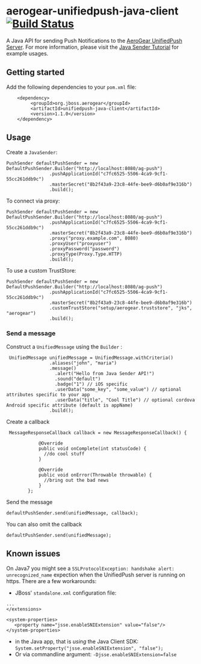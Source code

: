 # aerogear-unifiedpush-java-client [![Build Status](https://travis-ci.org/aerogear/aerogear-unifiedpush-java-client.png)](https://travis-ci.org/aerogear/aerogear-unifiedpush-java-client)

A Java API for sending Push Notifications to the [AeroGear UnifiedPush Server](https://github.com/aerogear/aerogear-unifiedpush-server). For more information, please visit the [Java Sender Tutorial](http://aerogear.org/docs/unifiedpush/GetStartedwithJavaSender/) for example usages.

## Getting started

Add the following dependencies to your ```pom.xml``` file:

        <dependency>
             <groupId>org.jboss.aerogear</groupId>
             <artifactId>unifiedpush-java-client</artifactId>
             <version>1.1.0</version>
        </dependency>

## Usage

Create a ```JavaSender```:

```
PushSender defaultPushSender = new DefaultPushSender.Builder("http://localhost:8080/ag-push")
                .pushApplicationId("c7fc6525-5506-4ca9-9cf1-55cc261ddb9c")
                .masterSecret("8b2f43a9-23c8-44fe-bee9-d6b0af9e316b")
                .build();
```

To connect via proxy:

```
PushSender defaultPushSender = new DefaultPushSender.Builder("http://localhost:8080/ag-push")
                .pushApplicationId("c7fc6525-5506-4ca9-9cf1-55cc261ddb9c")
                .masterSecret("8b2f43a9-23c8-44fe-bee9-d6b0af9e316b")
                .proxy("proxy.example.com", 8080)
                .proxyUser("proxyuser")
                .proxyPassword("password")
                .proxyType(Proxy.Type.HTTP)
                .build();
```

To use a custom TrustStore:

```
PushSender defaultPushSender = new DefaultPushSender.Builder("http://localhost:8080/ag-push")
                .pushApplicationId("c7fc6525-5506-4ca9-9cf1-55cc261ddb9c")
                .masterSecret("8b2f43a9-23c8-44fe-bee9-d6b0af9e316b")
                .customTrustStore("setup/aerogear.truststore", "jks", "aerogear")
                .build();
```

### Send a message

Construct a ``` UnifiedMessage ``` using the ``` Builder ``` :

```
 UnifiedMessage unifiedMessage = UnifiedMessage.withCriteria()
                .aliases("john", "maria")
                .message()
                  .alert("Hello from Java Sender API!")
                  .sound("default")
                  .badge("1") // iOS specific
                  .userData("some_key", "some_value") // optional attributes specific to your app
                  .userData("title", "Cool Title") // optional cordova Android specific attribute (default is appName)
                .build();
```

Create a callback

```
 MessageResponseCallback callback = new MessageResponseCallback() {

            @Override
            public void onComplete(int statusCode) {
              //do cool stuff
            }

            @Override
            public void onError(Throwable throwable) {
              //bring out the bad news
            }
        };
```

Send the message


``` defaultPushSender.send(unifiedMessage, callback); ```


You can also omit the callback


``` defaultPushSender.send(unifiedMessage); ```


## Known issues

On Java7 you might see a ```SSLProtocolException: handshake alert: unrecognized_name``` expection when the UnifiedPush server is running on https. There are a few workarounds:

* JBoss' ```standalone.xml``` configuration file:
```
...
</extensions>

<system-properties>
   <property name="jsse.enableSNIExtension" value="false"/>
</system-properties>
```

* in the Java app, that is _using_ the Java Client SDK: ```System.setProperty("jsse.enableSNIExtension", "false");```
* Or via commandline argument: ```-Djsse.enableSNIExtension=false```




 
